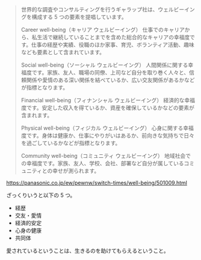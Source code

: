 > 世界的な調査やコンサルティングを行うギャラップ社は、ウェルビーイングを構成する 5 つの要素を提唱しています。
>
> Career well-being（キャリア ウェルビーイング）
> 仕事でのキャリアから、私生活で継続していることまでを含めた総合的なキャリアの幸福度です。仕事の経歴や実績、役職のほか家事、育児、ボランティア活動、趣味なども要素として含まれています。
>
> Social well-being（ソーシャル ウェルビーイング）
> 人間関係に関する幸福度です。家族、友人、職場の同僚、上司など自分を取り巻く人々と、信頼関係や愛情のある深い関係を結べているか、広い交友関係があるかなどが指標となります。
>
> Financial well-being（フィナンシャル ウェルビーイング）
> 経済的な幸福度です。安定した収入を得ているか、資産を確保しているかなどの要素が含まれます。
>
> Physical well-being（フィジカル ウェルビーイング）
> 心身に関する幸福度です。身体は健康か、仕事にやりがいはあるか、前向きな気持ちで日々を過ごしているかなどが指標となります。
>
> Community well-being（コミュニティ ウェルビーイング）
> 地域社会での幸福度です。家族、友人、学校、会社、部署など自分が属しているコミュニティとの幸せが測られます。

https://panasonic.co.jp/ew/pewnw/switch-times/well-being/501009.html

ざっくりいうと以下の 5 つ。

- 経歴
- 交友・愛情
- 経済的安定
- 心身の健康
- 共同体

愛されているということは、生きるのを助けてもらえるということ。
